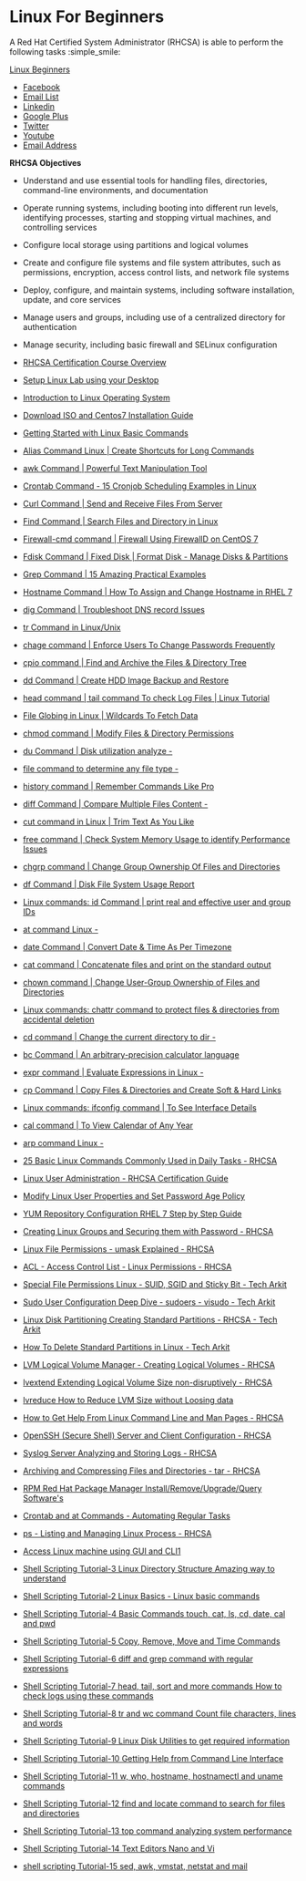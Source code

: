 # Linux For Beginners

A Red Hat Certified System Administrator (RHCSA) is able to perform the following tasks  :simple_smile:

[Linux Beginners](https://github.com/techtutorials/Linux-For-Beginners)

* [Facebook](https://www.facebook.com/Linuxarkit/)
* [Email List](https://feedburner.google.com/fb/a/mailverify?uri=arkit)
* [Linkedin](https://in.linkedin.com/in/ravi-kumar-94530121)
* [Google Plus](https://plus.google.com/u/0/+RedhatEnterpriseLinuxStepbyStepGuide/posts)
* [Twitter](https://twitter.com/aravikumar48)
* [Youtube](https://www.youtube.com/Techarkit?sub_confirmation=1)
* [Email Address](aravikumar48@gmail.com)

**RHCSA Objectives**

- Understand and use essential tools for handling files, directories, command-line environments, and documentation
- Operate running systems, including booting into different run levels, identifying processes, starting and stopping virtual machines, and controlling services
- Configure local storage using partitions and logical volumes
- Create and configure file systems and file system attributes, such as permissions, encryption, access control lists, and network file systems
- Deploy, configure, and maintain systems, including software installation, update, and core services
- Manage users and groups, including use of a centralized directory for authentication
- Manage security, including basic firewall and SELinux configuration

- [RHCSA Certification Course Overview](https://www.youtube.com/watch?v=BskRmjvWG5Y)
- [Setup Linux Lab using your Desktop](https://www.youtube.com/watch?v=2DKrI3CWfbE)
- [Introduction to Linux Operating System](https://www.youtube.com/watch?v=Wv5VHr4esvs)
- [Download ISO and Centos7 Installation Guide](https://www.youtube.com/watch?v=I25FJk7Vzjc)
- [Getting Started with Linux Basic Commands](https://www.youtube.com/watch?v=34E_QacTwww)

- [Alias Command Linux | Create Shortcuts for Long Commands](https://www.youtube.com/watch?v=4HS7w3aQoaE)
- [awk Command | Powerful Text Manipulation Tool](https://www.youtube.com/watch?v=7qaBKueySg0)
- [Crontab Command - 15 Cronjob Scheduling Examples in Linux](https://www.youtube.com/watch?v=6dJlp133iYg)
- [Curl Command | Send and Receive Files From Server](https://www.youtube.com/watch?v=tjQ9beFSBmA)
- [Find Command | Search Files and Directory in Linux](https://www.youtube.com/watch?v=OmPoEDJxcmA)
- [Firewall-cmd command | Firewall Using FirewallD on CentOS 7](https://www.youtube.com/watch?v=fKFYDVWFndc)
- [Fdisk Command | Fixed Disk | Format Disk - Manage Disks & Partitions](https://www.youtube.com/watch?v=I2KsQ0rpuXE)
- [Grep Command | 15 Amazing Practical Examples](https://www.youtube.com/watch?v=kHd-HMe0OOE)
- [Hostname Command | How To Assign and Change Hostname in RHEL 7](https://www.youtube.com/watch?v=AcaETZeHM9o)
- [dig Command | Troubleshoot DNS record Issues](https://www.youtube.com/watch?v=753xPLKWklA)
- [tr Command in Linux/Unix](https://www.youtube.com/watch?v=4rfXktIV6cE)
- [chage command | Enforce Users To Change  Passwords Frequently](https://www.youtube.com/watch?v=zENZ3sPaLhI)
- [cpio command | Find and Archive the Files &amp; Directory Tree](https://www.youtube.com/watch?v=ItHisMxfv-E)
- [dd Command | Create HDD Image Backup and Restore](https://www.youtube.com/watch?v=0zcb6Ecpacw)
- [head command | tail command To check Log Files | Linux Tutorial](https://www.youtube.com/watch?v=raI1yrYwGfY)
- [File Globing in Linux | Wildcards To Fetch Data](https://www.youtube.com/watch?v=r_f8yF_epxQ)
- [chmod command | Modify Files &amp; Directory Permissions](https://www.youtube.com/watch?v=0qJW0225ASI)
- [du Command | Disk utilization analyze - ](https://www.youtube.com/watch?v=YDoto35PmUI)
- [file command to determine any file type - ](https://www.youtube.com/watch?v=RD4DahuBN2k)
- [history command | Remember Commands Like Pro](https://www.youtube.com/watch?v=uFvF17UnYZg)
- [diff Command | Compare Multiple Files Content - ](https://www.youtube.com/watch?v=Zc50h2wGUp4)
- [cut command in Linux | Trim Text As You Like](https://www.youtube.com/watch?v=Dn9t50Y2o0s)
- [free command | Check System Memory Usage to identify Performance Issues](https://www.youtube.com/watch?v=MYvr_uy6L9w)
- [chgrp command | Change Group Ownership Of Files and Directories](https://www.youtube.com/watch?v=WUrxbMSDV8Y)
- [df Command | Disk File System Usage Report](https://www.youtube.com/watch?v=O8ElkiAGsfM)
- [Linux commands: id Command | print real and effective user and group IDs](https://www.youtube.com/watch?v=4j6ufjitfZM)
- [at command Linux - ](https://www.youtube.com/watch?v=IzF0MBAGad0)
- [date Command | Convert Date &amp; Time As Per Timezone](https://www.youtube.com/watch?v=FKBNZYr8Ryw)
- [cat command |  Concatenate files and print on the standard output](https://www.youtube.com/watch?v=3V_gxZnZk80)
- [chown command | Change User-Group Ownership of Files and Directories](https://www.youtube.com/watch?v=07bKJcc47nw)
- [Linux commands:  chattr command to protect files &amp; directories from accidental deletion](https://www.youtube.com/watch?v=A2lrUpCcbHE)
- [cd command | Change the current directory to dir - ](https://www.youtube.com/watch?v=FPrtytWSBLE)
- [bc Command | An arbitrary-precision calculator language](https://www.youtube.com/watch?v=EJKtGl-6kHY)
- [expr command | Evaluate Expressions in Linux - ](https://www.youtube.com/watch?v=6LbMLSBoLGY)
- [cp Command | Copy Files &amp; Directories and Create Soft &amp; Hard Links](https://www.youtube.com/watch?v=StxMta9_q70)
- [Linux commands:  ifconfig command | To See Interface Details](https://www.youtube.com/watch?v=pGnsiAxsTug)
- [cal command | To View Calendar of Any Year](https://www.youtube.com/watch?v=xSN5tYuLiRM)
- [arp command Linux - ](https://www.youtube.com/watch?v=VG-MMju9RhQ)

- [25 Basic Linux Commands Commonly Used in Daily Tasks - RHCSA](https://www.youtube.com/watch?v=-I7WeOHj6LA)
- [Linux User Administration - RHCSA Certification Guide](https://www.youtube.com/watch?v=KejTjofmdM4)
- [Modify Linux User Properties and Set Password Age Policy](https://www.youtube.com/watch?v=8EzhyyutaN8)
- [YUM Repository Configuration RHEL 7 Step by Step Guide](https://www.youtube.com/watch?v=VXSKr4GKOgY)
- [Creating Linux Groups and Securing them with Password - RHCSA](https://www.youtube.com/watch?v=D1ZFQgTsz3U)
- [Linux File Permissions - umask Explained - RHCSA](https://www.youtube.com/watch?v=r-a1fcHHRQ8)
- [ACL - Access Control List - Linux Permissions - RHCSA](https://www.youtube.com/watch?v=0KbP-yHSvVI)
- [Special File Permissions Linux - SUID, SGID and Sticky Bit - Tech Arkit](https://www.youtube.com/watch?v=uFud2eZnXSM)
- [Sudo User Configuration Deep Dive - sudoers - visudo - Tech Arkit](https://www.youtube.com/watch?v=TygHDr_yHyw)
- [Linux Disk Partitioning Creating Standard Partitions - RHCSA - Tech Arkit](https://www.youtube.com/watch?v=yc9Gz5xLSSk)
- [How To Delete Standard Partitions in Linux - Tech Arkit](https://www.youtube.com/watch?v=LhecpXO7nug)
- [LVM  Logical Volume Manager - Creating Logical Volumes - RHCSA](https://www.youtube.com/watch?v=3mgm2Q4DIdg)
- [lvextend Extending Logical Volume Size non-disruptively - RHCSA](https://www.youtube.com/watch?v=5e5h6xYctL0)
- [lvreduce How to Reduce LVM Size without Loosing data](https://www.youtube.com/watch?v=qj34vtpyfVg)
- [How to Get Help From Linux Command Line and Man Pages - RHCSA](https://www.youtube.com/watch?v=EyILeB9Drso)
- [OpenSSH (Secure Shell) Server and Client Configuration - RHCSA](https://www.youtube.com/watch?v=4SdszyDodcU)
- [Syslog Server Analyzing and Storing Logs - RHCSA](https://www.youtube.com/watch?v=KHUG3gFl0fM)
- [Archiving and Compressing Files and Directories - tar - RHCSA](https://www.youtube.com/watch?v=XkEsIjSAwws)
- [RPM   Red Hat Package Manager  Install/Remove/Upgrade/Query Software&#39;s](https://www.youtube.com/watch?v=7h5M48FvkZA)
- [Crontab and at  Commands - Automating Regular Tasks](https://www.youtube.com/watch?v=9CZ7rHtVQr0)
- [ps - Listing and Managing Linux Process - RHCSA](https://www.youtube.com/watch?v=ni2nTgDvyxE)
- [Access Linux machine using GUI and CLI1](https://www.youtube.com/watch?v=cwz1AgVQ41k)

- [Shell Scripting Tutorial-3 Linux Directory Structure Amazing way to understand](https://www.youtube.com/watch?v=rVxpe1_lNFE)
- [Shell Scripting Tutorial-2 Linux Basics - Linux basic commands](https://www.youtube.com/watch?v=IFvMor-0eFM)
- [Shell Scripting Tutorial-4 Basic Commands touch, cat, ls, cd, date, cal and pwd](https://www.youtube.com/watch?v=yYC8aaQ3eZA)
- [Shell Scripting Tutorial-5 Copy, Remove, Move and Time Commands](https://www.youtube.com/watch?v=G7XFreQkDB8)
- [Shell Scripting Tutorial-6 diff and grep command with regular expressions](https://www.youtube.com/watch?v=RwcQ6JzTsmA)
- [Shell Scripting Tutorial-7 head, tail, sort and more commands How to check logs using these commands](https://www.youtube.com/watch?v=OgV3qrPQulU)
- [Shell Scripting Tutorial-8 tr and wc command Count file characters, lines and words](https://www.youtube.com/watch?v=d40a5zFa8yI)
- [Shell Scripting Tutorial-9 Linux Disk Utilities to get required information](https://www.youtube.com/watch?v=vx1WZepOmKg)
- [Shell Scripting Tutorial-10 Getting Help from Command Line Interface](https://www.youtube.com/watch?v=GcYu-0IIJas)
- [Shell Scripting Tutorial-11 w, who, hostname, hostnamectl and uname commands](https://www.youtube.com/watch?v=7shAr5lp_Wc)
- [Shell Scripting Tutorial-12 find and locate command to search for files and directories](https://www.youtube.com/watch?v=Rd6e-OrsHpo)
- [Shell Scripting Tutorial-13 top command analyzing system performance](https://www.youtube.com/watch?v=UQ7rr4_47YY)
- [Shell Scripting Tutorial-14 Text Editors Nano and Vi](https://www.youtube.com/watch?v=K3SUrcJ740Y)
- [shell scripting Tutorial-15 sed, awk, vmstat, netstat and mail](https://www.youtube.com/watch?v=4hJorSKg9E0)
